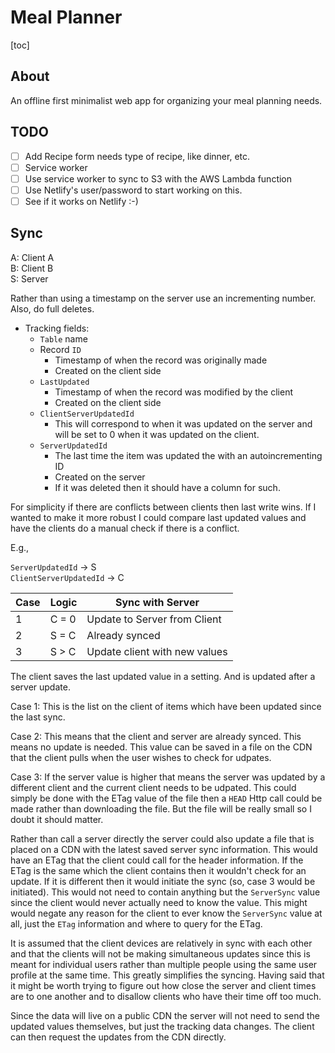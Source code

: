 # Meal Planner

[toc]

## About

An offline first minimalist web app for organizing your meal planning needs.

## TODO

- [ ] Add Recipe form needs type of recipe, like dinner, etc.
- [ ] Service worker
- [ ] Use service worker to sync to S3 with the AWS Lambda function
- [ ] Use Netlify's user/password to start working on this.
- [ ] See if it works on Netlify :-)

## Sync

A: Client A  
B: Client B  
S: Server

Rather than using a timestamp on the server use an incrementing number. Also, do full deletes.

- Tracking fields:
    + `Table` name
    + Record `ID`
        * Timestamp of when the record was originally made
        * Created on the client side
    + `LastUpdated`
        * Timestamp of when the record was modified by the client
        * Created on the client side
    + `ClientServerUpdatedId`
        * This will correspond to when it was updated on the server and will be
          set to 0 when it was updated on the client.
    + `ServerUpdatedId`
        * The last time the item was updated the with an autoincrementing ID
        * Created on the server
        * If it was deleted then it should have a column for such.

For simplicity if there are conflicts between clients then last write wins. If
I wanted to make it more robust I could compare last updated values and have
the clients do a manual check if there is a conflict.

E.g.,

`ServerUpdatedId` → S  
`ClientServerUpdatedId` ­→ C

| Case | Logic | Sync with Server              |
| ---- | ----- | ----------------              |
| 1    | C = 0 | Update to Server from Client  |
| 2    | S = C | Already synced                |
| 3    | S > C | Update client with new values |

The client saves the last updated value in a setting. And is updated after a
server update.

Case 1: This is the list on the client of items which have been updated since
        the last sync.

Case 2: This means that the client and server are already synced. This means no
        update is needed. This value can be saved in a file on the CDN that the
        client pulls when the user wishes to check for udpates.

Case 3: If the server value is higher that means the server was updated by a
        different client and the current client needs to be udpated. This could
        simply be done with the ETag value of the file then a `HEAD` Http call
        could be made rather than downloading the file. But the file will be
        really small so I doubt it should matter.

Rather than call a server directly the server could also update a file that is
placed on a CDN with the latest saved server sync information. This would have
an ETag that the client could call for the header information. If the ETag is
the same which the client contains then it wouldn't check for an update. If it
is different then it would initiate the sync (so, case 3 would be initiated).
This would not need to contain anything but the `ServerSync` value since the
client would never actually need to know the value. This might would negate any
reason for the client to ever know the `ServerSync` value at all, just the
`ETag` information and where to query for the ETag.

It is assumed that the client devices are relatively in sync with each other and
that the clients will not be making simultaneous updates since this is meant for
individual users rather than multiple people using the same user profile at the
same time. This greatly simplifies the syncing. Having said that it might be
worth trying to figure out how close the server and client times are to one
another and to disallow clients who have their time off too much.

Since the data will live on a public CDN the server will not need to send the
updated values themselves, but just the tracking data changes. The client can
then request the updates from the CDN directly.

